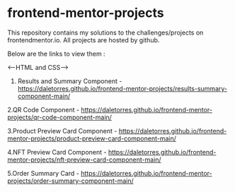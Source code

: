 # frontend-mentor-projects
This repository contains my solutions to the challenges/projects on frontendmentor.io. All projects are hosted by github.

Below are the links to view them :

<--HTML and CSS-->
1. Results and Summary Component - https://daletorres.github.io/frontend-mentor-projects/results-summary-component-main/

2.QR Code Component - https://daletorres.github.io/frontend-mentor-projects/qr-code-component-main/

3.Product Preview Card Component - https://daletorres.github.io/frontend-mentor-projects/product-preview-card-component-main/

4.NFT Preview Card Component - https://daletorres.github.io/frontend-mentor-projects/nft-preview-card-component-main/

5.Order Summary Card - https://daletorres.github.io/frontend-mentor-projects/order-summary-component-main/